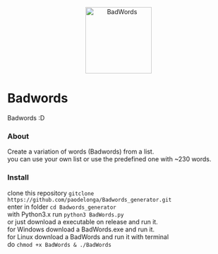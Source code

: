 
<p align="center">
<img src="https://github.com/paodelonga/Badwords_generator/blob/main/assets/ico.png" alt="BadWords" align="center" height="150"/>


# Badwords
 Badwords :D
### About
Create a variation of words (Badwords) from a list. <br>
you can use your own list or use the predefined one with ~230 words.

### Install

clone this repository `gitclone https://github.com/paodelonga/Badwords_generator.git` <br>
enter in folder `cd Badwords_generator`<br>
with Python3.x run `python3 BadWords.py`<br>
or just download a executable on release and run it.<br>
for Windows download a BadWords.exe and run it.<br>
for Linux download a BadWords and run it with terminal<br>
do `chmod +x BadWords & ./BadWords`
 

